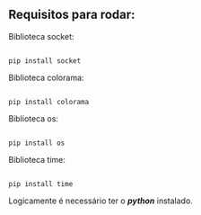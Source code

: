<h2> Requisitos para rodar: </h2>

Biblioteca socket:
```

pip install socket

```
Biblioteca colorama:
```

pip install colorama

```
Biblioteca os:
```

pip install os

```
Biblioteca time:
```

pip install time

```
Logicamente é necessário ter o ***python*** instalado.
